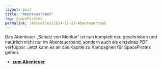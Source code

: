 ```yaml
---
layout: post
title: "Abenteuerband"
tag: SpacePirates
permalink: /Aktuelles/2014-11-29-Abenteuerband
---
```


Das Abenteuer &bdquo;Schatz von Menkar&ldquo; ist nun komplett neu geschrieben und natürlich nicht nur im Abenteuerband, sondern auch als einzelnes PDF verfügbar. Jetzt kann es an das Kapitel zu Kampagnen für SpacePirates gehen.

- **[zum Abenteuer](https://spacepirates.jcgames.de/Abenteuer/Schatz_von_Menkar/)**
